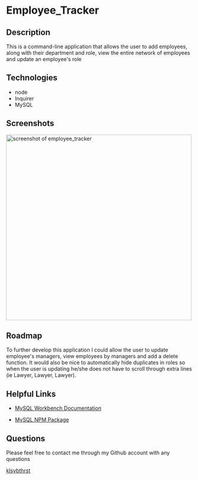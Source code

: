 # Employee_Tracker

<h2>Description</h2>

<p>This is a command-line application that allows the user to add employees, along with their department and role, view the entire network of employees and update an employee's role</p>

<h2>Technologies</h2>
<ul>
  <li>node</li>
  <li>Inquirer</li>
  <li>MySQL</li>
</ul>

<h2>Screenshots</h2>

<img src="https://user-images.githubusercontent.com/70531552/99158901-d92d0e00-26a5-11eb-9a09-a7ca151d09d2.png" alt="screenshot of employee_tracker" width="500">

<h2>Roadmap</h2>

<p>To further develop this application I could allow the user to update employee's managers, view employees by managers and add a delete function. It would also be nice to automatically hide duplicates in roles so when the user is updating he/she does not have to scroll through extra lines (ie Lawyer, Lawyer, Lawyer).</p>

<h2>Helpful Links</h2>

* [MySQL Workbench Documentation](http://dev.mysql.com/doc/workbench/en/)

* [MySQL NPM Package](https://www.npmjs.com/package/mysql)

<h2>Questions</h2>

<p>Please feel free to contact me through my Github account with any questions</p>
<a href="https://github.com/klsybthrst">klsybthrst</a>

